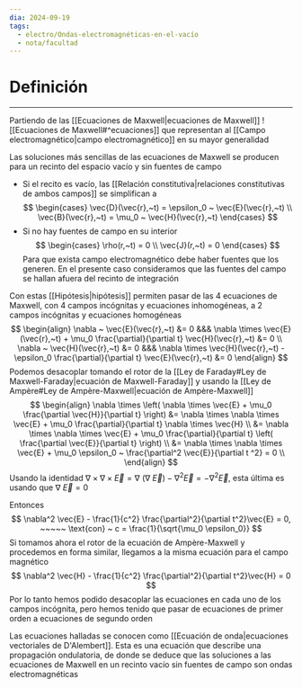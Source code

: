 ```yaml
---
dia: 2024-09-19
tags:
  - electro/Ondas-electromagnéticas-en-el-vacío
  - nota/facultad
---
```

# Definición
---
Partiendo de las [[Ecuaciones de Maxwell|ecuaciones de Maxwell]] ![[Ecuaciones de Maxwell#^ecuaciones]] que representan al [[Campo electromagnético|campo electromagnético]] en su mayor generalidad

Las soluciones más sencillas de las ecuaciones de Maxwell se producen para un recinto del espacio vacío y sin fuentes de campo 
* Si el recito es vacío, las [[Relación constitutiva|relaciones constitutivas de ambos campos]] se simplifican a $$ \begin{cases} \vec{D}(\vec{r},~t) = \epsilon_0 ~ \vec{E}(\vec{r},~t) \\ \vec{B}(\vec{r},~t) = \mu_0 ~ \vec{H}(\vec{r},~t) \end{cases} $$
* Si no hay fuentes de campo en su interior $$ \begin{cases} \rho(r,~t) = 0 \\ \vec{J}(r,~t) = 0 \end{cases} $$
Para que exista campo electromagnético debe haber fuentes que los generen. En el presente caso consideramos que las fuentes del campo se hallan afuera del recinto de integración

Con estas [[Hipótesis|hipótesis]]  permiten pasar de las $4$ ecuaciones de Maxwell, con $4$ campos incógnitas y  ecuaciones inhomogéneas, a $2$ campos incógnitas y ecuaciones homogéneas $$ \begin{align} 
    \nabla ~ \vec{E}(\vec{r},~t) &= 0 &&& \nabla \times \vec{E}(\vec{r},~t) + \mu_0 \frac{\partial}{\partial t} \vec{H}(\vec{r},~t) &= 0 \\
    \nabla ~ \vec{H}(\vec{r},~t) &= 0 &&& \nabla \times \vec{H}(\vec{r},~t) - \epsilon_0 \frac{\partial}{\partial t} \vec{E}(\vec{r},~t) &= 0
\end{align} $$
Podemos desacoplar tomando el rotor de la [[Ley de Faraday#Ley de Maxwell-Faraday|ecuación de Maxwell-Faraday]] y usando la [[Ley de Ampère#Ley de Ampère-Maxwell|ecuación de Ampère-Maxwell]] $$ \begin{align} 
    \nabla \times \left( \nabla \times \vec{E} + \mu_0 \frac{\partial \vec{H}}{\partial t} \right) &= \nabla \times \nabla \times \vec{E} + \mu_0 \frac{\partial}{\partial t} \nabla \times \vec{H} \\
     &= \nabla \times \nabla \times \vec{E} + \mu_0 \frac{\partial}{\partial t} \left( \frac{\partial \vec{E}}{\partial t} \right) \\
     &= \nabla \times \nabla \times \vec{E} + \mu_0 \epsilon_0 ~ \frac{\partial^2 \vec{E}}{\partial t ^2} = 0 \\
\end{align} $$
Usando la identidad $\nabla \times \nabla \times \vec{E} = \nabla ~ (\nabla ~ \vec{E}) - \nabla^2 \vec{E} = -\nabla^2 \vec{E}$, esta última es usando que $\nabla ~ \vec{E} = 0$

Entonces $$ \nabla^2 \vec{E} - \frac{1}{c^2} \frac{\partial^2}{\partial t^2}\vec{E} = 0, ~~~~~ \text{con} ~ c = \frac{1}{\sqrt{\mu_0 \epsilon_0}} $$
Si tomamos ahora el rotor de la ecuación de Ampère-Maxwell y procedemos en forma similar, llegamos a la misma ecuación para el campo magnético $$ \nabla^2 \vec{H} - \frac{1}{c^2} \frac{\partial^2}{\partial t^2}\vec{H} = 0 $$
Por lo tanto hemos podido desacoplar las ecuaciones en cada uno de los campos incógnita, pero hemos tenido que pasar de ecuaciones de primer orden a ecuaciones de segundo orden

Las ecuaciones halladas se conocen como [[Ecuación de onda|ecuaciones vectoriales de D'Alembert]]. Esta es una ecuación que describe una propagación ondulatoria, de donde se deduce que las soluciones a las ecuaciones de Maxwell en un recinto vacío sin fuentes de campo son ondas electromagnéticas